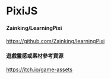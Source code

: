 # PixiJS

#### Zainking/LearningPixi
https://github.com/Zainking/learningPixi

#### 遊戲靈感或素材參考資源
https://itch.io/game-assets

